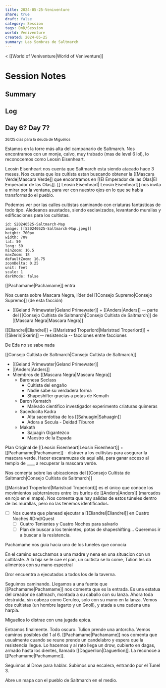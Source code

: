 ```yaml
---
title: 2024-05-25-Veniventure
share: true
draft: false
category: Session
tags: DnD/Session
world: Veniventure
created: 2024-05-25
summary: Las Sombras de Saltmarch
---
```

< [[World of Veniventure|World of Veniventure]]
# Session Notes

## Summary

## Log

## Day 6? Day 7?
<small>26/25 días para la deuda de Miguelios</small>

Estamos en la torre más alta del campanario de Saltmarch. Nos encontramos con un monje, calvo, muy trabado (mas de level 6 lol), lo reconocemos como Leosin Eisenheart.

Leosin Eisenheart nos cuenta que Saltmarch esta siendo atacado hace 3 meses. Nos cuenta que los cultista estan buscando obtener la [[Mascara Verde|Mascara Verde]] que encontramos en [[El Emperador de las Olas|El Emperador de las Olas]]. [[ Leosin Eisenheart| Leosin Eisenheart]] nos invita a mirar por la ventana, para ver con nuestro ojos en lo que se habia transformado el pueblo.

Podemos ver por las calles cultistas caminando con criaturas fantásticas de todo tipo. Aledeanos asustados, siendo esclavizados, levantando murallas y edificaciones para los cultistas.

```leaflet 
id: S20240525-Saltmarch-Map
image: [[S20240525-Saltmarch-Map.jpeg]]
height: 700px  
width: 70%  
lat: 50  
long: 50  
minZoom: 16.5  
maxZoom: 18  
defaultZoom: 16.75  
zoomDelta: 0.25  
unit: feet  
scale: 1  
darkMode: false
```



[[Pachamame|Pachamame]] entra

Nos cuenta sobre Mascara Negra, líder del [[Consejo Supremo|Consejo Supremo]] (de esta facción)
- [[Geland Primewater|Geland Primewater]] + [[Anders|Anders]] -- parte del [[Consejo Cultista de Saltmarch|Consejo Cultista de Saltmarch]] de [[Mascara Negra|Mascara Negra]]

[[Eliandrel|Eliandrel]] + [[Maristrad Troperlord|Maristrad Troperlord]] + [[Skerin|Skerin]] -- resistencia -- facciones entre facciones 

De Eda no se sabe nada 

[[Consejo Cultista de Saltmarch|Consejo Cultista de Saltmarch]]
- [[Geland Primewater|Geland Primewater]]
- [[Anders|Anders]]
- Miembros de [[Mascara Negra|Mascara Negra]]
	- Baronesa Seclass
		- Cultista del engaño
		- Nadie sabe su verdadera forma
		- Shapeshifter gracias a potas de Kemath
	- Baron Kematch
		- Malvado científico investigador experimento criaturas quimeras
	- Sacedocita Kadra
		- Alta sacerdotisa de los [[Sahuagin|Sahuagin]] 
		- Adora a Secula - Deidad Tiburon
	- Makath 
		- Sajuagin Gigantezco
		- Maestro de la Espada 

Plan Original de [[Leosin Eisenheart|Leosin Eisenheart]] + [[Pachamame|Pachamame]] - distraer a los cultistas para asegurar la mascara verde. Hacer escaramuzas de aquí allá, para ganar acceso al templo de ____ a recuperar la mascara verde.

Nos comenta sobre las ubicaciones del [[Consejo Cultista de Saltmarch|Consejo Cultista de Saltmarch]]

[[Maristrad Troperlord|Maristrad Troperlord]] es el único que conoce los movimientos subterráneos entre los burlos de [[Anders|Anders]] (marcados en rojo en el mapa). Nos comenta que hay salidas de estos túneles dentro de las murallas, pero no las tenemos identificados.

- [ ] Nos cuenta que planead ejecutar a [[Eliandrel|Eliandrel]] en Cuatro Noches #Dnd/Quest 
	- [ ] Cuatro Tenientes y Cuatro Noches para salvarlo
	- [ ] Plan de buscar a los tenientes, potas de shapeshifting... Queremos ir a buscar a la resistencia.

Pachamame nos guia hacia uno de los tuneles que conocia

En el camino escuchamos a una madre y nena en una situacion con un cultitaste. A la hija se le cae el pan, un cultista se lo come, Tulion les da alimentos con su mano espectral

Dror encuentra a ejecutados a todos los de la taverna. 

Seguimos caminando. Llegamos a una fuente que [[Pachamame|Pachamame]] nos comenta que es la entrada. Es una estatua del creador de saltmach, montada a su caballo con su lanza. Ahora toda destruida, sin cabeza como Ceruleo, solo con su mano en la lanza. Vemos dos cultistas (un hombre lagarto y un Gnoll), y atada a una cadena una harpia. 

Miguelios lo distrae con una jugada epica. 

Entramos finalmente. Todo oscuro. Tulion prende una antorcha. Vemos caminos posibles del 1 al 6. [[Pachamame|Pachamame]] nos comenta que usualmente cuando se reune prende un candelabro y espera que la resistencia llegue. Lo hacemos y al rato llega un drow, cubierto en dagas, armado hasta los dientes, llamado [[Daguerlion|Daguerlion]]. La reconoce a [[Pachamame|Pachamame]].

Seguimos al Drow para hablar. Subimos una escalera, entrando por el Tunel 3.

Abre un mapa con el pueblo de Saltmarch en el medio. 
















